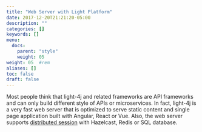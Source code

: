 ```yaml
---
title: "Web Server with Light Platform"
date: 2017-12-20T21:21:20-05:00
description: ""
categories: []
keywords: []
menu:
  docs:
    parent: "style"
    weight: 05
weight: 05	#rem
aliases: []
toc: false
draft: false
---
```


Most people think that light-4j and related frameworks are API frameworks and can only build different
style of APIs or microservices. In fact, light-4j is a very fast web server that is optimized to serve
static content and single page application built with Angular, React or Vue. Also, the web server supports
[distributed session][] with Hazelcast, Redis or SQL database. 


[distributed session]: /style/light-session-4j/
